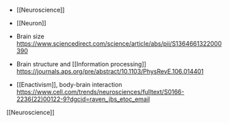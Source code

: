 - [[Neuroscience]]
- [[Neuron]]

- Brain size https://www.sciencedirect.com/science/article/abs/pii/S1364661322000390

- Brain structure and [[Information processing]] https://journals.aps.org/pre/abstract/10.1103/PhysRevE.106.014401

- [[Enactivism]], body-brain interaction https://www.cell.com/trends/neurosciences/fulltext/S0166-2236(22)00122-9?dgcid=raven_jbs_etoc_email

[[Neuroscience]]

